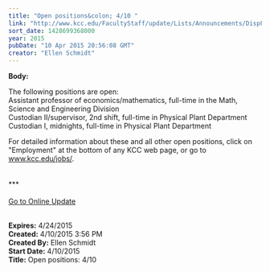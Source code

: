 ```yaml
---
title: "Open positions&colon; 4/10 "
link: "http://www.kcc.edu/FacultyStaff/update/Lists/Announcements/DispForm.aspx?ID=1884"
sort_date: 1428699368000
year: 2015
pubDate: "10 Apr 2015 20:56:08 GMT"
creator: "Ellen Schmidt"
---
```


<div><b>Body:</b> <div class="ExternalClass838B34E885E24BA3B0219566B5B577A0"><p>​​The following positions are open: <br />Assistant professor of economics/mathematics, full-time in the Math, Science and Engineering Division<br />Custodian II/supervisor, 2nd shift, full-time in Physical Plant Department<br />Custodian I, midnights, full-time in Physical Plant Department</p>
<p>For detailed information about these and all other open positions, click on &quot;Employment&quot; at the bottom of any KCC web page, or go to <a href="/jobs/">www.kcc.edu/jobs/</a>.<br />​<br /><br />***<br /><br /><a href="/update">Go to Online Update</a><br /> <br /></p></div></div>
<div><b>Expires:</b> 4/24/2015</div>
<div><b>Created:</b> 4/10/2015 3:56 PM</div>
<div><b>Created By:</b> Ellen Schmidt</div>
<div><b>Start Date:</b> 4/10/2015</div>
<div><b>Title:</b> Open positions: 4/10 </div>
